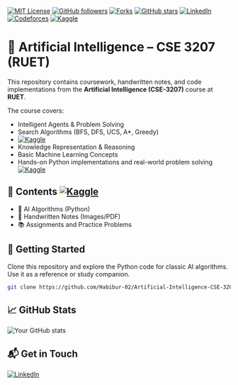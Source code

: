 [![MIT License](https://img.shields.io/badge/license-MIT-green)](https://opensource.org/licenses/MIT)
[![GitHub followers](https://img.shields.io/github/followers/Habibur-02?label=Follow&style=social)](https://github.com/Habibur-02)
[![Forks](https://img.shields.io/github/forks/Habibur-02/Artificial-Intelligence-CSE-3207-RUET?style=social)](https://github.com/Habibur-02/Artificial-Intelligence-CSE-3207-RUET/network)
[![GitHub stars](https://img.shields.io/github/stars/Habibur-02/Artificial-Intelligence-CSE-3207-RUET?style=social)](https://github.com/Habibur-02/Artificial-Intelligence-CSE-3207-RUET/stargazers)
[![LinkedIn](https://img.shields.io/badge/LinkedIn-blue?logo=linkedin&logoColor=white&style=for-the-badge)](https://www.linkedin.com/in/habibur02/)
[![Codeforces](https://img.shields.io/badge/Codeforces-1f8acb?logo=codeforces&logoColor=white&style=for-the-badge)](https://codeforces.com/profile/habibur02)
[![Kaggle](https://img.shields.io/badge/Kaggle-Notebook-006400?logo=kaggle&logoColor=white&style=for-the-badge)](https://www.kaggle.com/code/habibur02/handle-imabance-datasets)

# 🤖 Artificial Intelligence – CSE 3207 (RUET)

This repository contains coursework, handwritten notes, and code implementations from the **Artificial Intelligence (CSE-3207)** course at **RUET**.

The course covers:
- Intelligent Agents & Problem Solving
- Search Algorithms (BFS, DFS, UCS, A*, Greedy)
- [![Kaggle](https://img.shields.io/badge/See%20Full%20Code-2F4F4F?logo=kaggle&logoColor=white&style=for-the-badge)](https://www.kaggle.com/code/habibur02/handle-imabance-datasets)
- Knowledge Representation & Reasoning
- Basic Machine Learning Concepts
- Hands-on Python implementations and real-world problem solving
[![Kaggle](https://img.shields.io/badge/See%20Full%20Code-2F4F4F?logo=kaggle&logoColor=white&style=for-the-badge)](https://www.kaggle.com/code/habibur02/handle-imabance-datasets)

## 📁 Contents [![Kaggle](https://img.shields.io/badge/Kaggle-Notebook-006400?logo=kaggle&logoColor=white&style=for-the-badge)](https://www.kaggle.com/code/habibur02/handle-imabance-datasets)

- 📜 AI Algorithms (Python)
- 📝 Handwritten Notes (Images/PDF)
- 📚 Assignments and Practice Problems

## 🚀 Getting Started
Clone this repository and explore the Python code for classic AI algorithms. Use it as a reference or study companion.

```bash
git clone https://github.com/Habibur-02/Artificial-Intelligence-CSE-3207-RUET.git
```
## 📈 GitHub Stats
![Your GitHub stats](https://github-readme-stats.vercel.app/api?username=Habibur-02&show_icons=true&theme=radical)

## 📬 Get in Touch
[![LinkedIn](https://img.shields.io/badge/LinkedIn_Habibur-blue?logo=linkedin&logoColor=white&style=for-the-badge)](https://www.linkedin.com/in/habibur02/)

